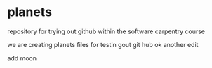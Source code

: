 
# planets
repository for trying out github within the software carpentry course

we are creating planets files for testin gout git hub
ok another edit

add moon
